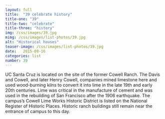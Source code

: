 ```yaml
---
layout: full
title:  "39 celebrate history"
title-one: "39"
title-two: "celebrate"
title-three: "history"
img: /css/images/39.jpg
mimg: /css/images/list-photos/39.jpg
alt: "Historical houses"
teaser-image: /css/images/list-photos/39.jpg
date:   2015-09-16
categories: list
number: 39
---
```

UC Santa Cruz is located on the site of the former Cowell Ranch. The Davis and Cowell, and later Henry Cowell, companies mined limestone here and used wood-burning kilns to convert it into lime in the late 19th and early 20th centuries. Lime was critical in the manufacture of cement and was used in the rebuilding of San Francisco after the 1906 earthquake. The campus’s Cowell Lime Works Historic District is listed on the National Register of Historic Places. Historic ranch buildings still remain near the entrance of campus to this day. 
